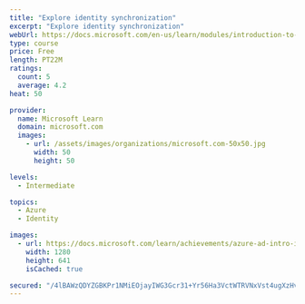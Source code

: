 ```yaml
---
title: "Explore identity synchronization"
excerpt: "Explore identity synchronization"
webUrl: https://docs.microsoft.com/en-us/learn/modules/introduction-to-identity-synchronization/
type: course
price: Free
length: PT22M
ratings:
  count: 5
  average: 4.2
heat: 50

provider:
  name: Microsoft Learn
  domain: microsoft.com
  images:
    - url: /assets/images/organizations/microsoft.com-50x50.jpg
      width: 50
      height: 50

levels:
  - Intermediate

topics:
  - Azure
  - Identity

images:
  - url: https://docs.microsoft.com/learn/achievements/azure-ad-intro-identity-synchronization-social.png
    width: 1280
    height: 641
    isCached: true

secured: "/4lBAWzQDYZGBKPr1NMiEOjayIWG3Gcr31+Yr56Ha3VctWTRVNxVst4ugXzHvH4ASSo9M6kxwHtN60cHZ8ZOnEgJk5989K/aKS2kT5SYjhCle4saSrSBWMKsAVdSQqQfMaQeqYf9vI2D41pvQnLoYVOas9f49xOXR0oV9ST2aL7ZM89ZAfBy7ZzdnjURY2MvJMb/QnbRAvphl66Lq1g6vypNYPhevhp8tm8/4KflGBsLVwPF5VETiTZh4B8pGX49daWeZAQjfOC2ONVzRof8tDxzsQHsE1Zwt+w8l8hixwXHCA4pgaHq3Ro3RkmZhdECzkiWJYCHhIcRPayIeT0YC2MgDKDOniouH3aIYTbag5q41CriUcgtihBmkKE/72EhIW768uYn5WtRhihCoc3L4cCaX55MUyteJ4vY3AtPuog=;aaAhk0bie/ja1mnB7Brqtw=="
---
```


